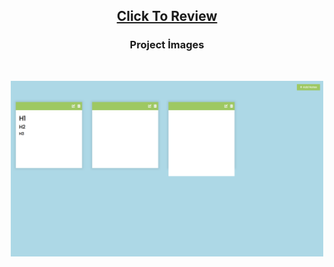 <h2 align="center"><a href="https://atifsimsek.github.io/Html-Css-Js-Projects/JavaScript%20Project/13%20-%20Sticky%20Notes/index.html">Click To Review</a> </h2>

<h3 align="center">Project İmages</h3>
<br/>


<p align="center"><img  src="img1.png"  width="500" ></p>


